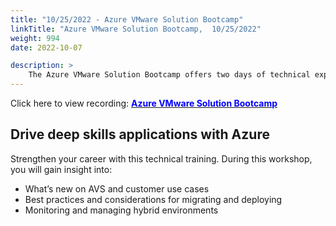 ```yaml
---
title: "10/25/2022 - Azure VMware Solution Bootcamp"
linkTitle: "Azure VMware Solution Bootcamp,  10/25/2022"
weight: 994
date: 2022-10-07

description: >
    The Azure VMware Solution Bootcamp offers two days of technical exploration on how Azure VMware Solution (AVS) allows you to move VMware-based workloads to the cloud and modernize your applications with Azure native services. Join this virtual workshop if you’re a consulting and architect team looking to deepen your technical skill set, or a sales and pre-sales team wanting to increase your AVS knowledge. 
---
```


Click here to view recording: [<span style="color:blue">**Azure VMware Solution Bootcamp**</span>](https://aka.ms/partner/event/20221025)

## Drive deep skills applications with Azure

Strengthen your career with this technical training. During this workshop, you will gain insight into:

- What’s new on AVS and customer use cases
- Best practices and considerations for migrating and deploying
- Monitoring and managing hybrid environments

